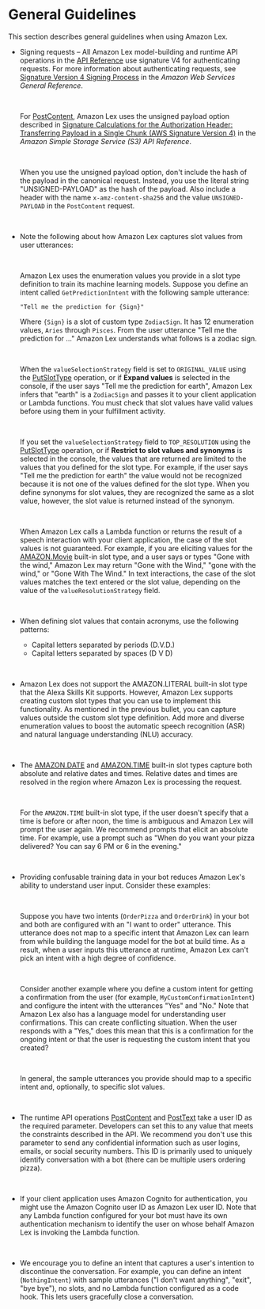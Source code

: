 # General Guidelines<a name="gl-guidelines"></a>

This section describes general guidelines when using Amazon Lex\.
+ Signing requests – All Amazon Lex model\-building and runtime API operations in the [API Reference](API_Reference.md) use signature V4 for authenticating requests\. For more information about authenticating requests, see [Signature Version 4 Signing Process](https://docs.aws.amazon.com/general/latest/gr/signature-version-4.html) in the *Amazon Web Services General Reference*\. 

   

  For [PostContent](API_runtime_PostContent.md), Amazon Lex uses the unsigned payload option described in [ Signature Calculations for the Authorization Header: Transferring Payload in a Single Chunk \(AWS Signature Version 4\)](https://docs.aws.amazon.com/AmazonS3/latest/API/sig-v4-header-based-auth.html) in the *Amazon Simple Storage Service \(S3\) API Reference*\.

   

  When you use the unsigned payload option, don't include the hash of the payload in the canonical request\. Instead, you use the literal string "UNSIGNED\-PAYLOAD" as the hash of the payload\. Also include a header with the name `x-amz-content-sha256` and the value `UNSIGNED-PAYLOAD` in the `PostContent` request\.

   
+ Note the following about how Amazon Lex captures slot values from user utterances:

   

  Amazon Lex uses the enumeration values you provide in a slot type definition to train its machine learning models\. Suppose you define an intent called `GetPredictionIntent` with the following sample utterance:

  ```
  "Tell me the prediction for {Sign}" 
  ```

  Where `{Sign}` is a slot of custom type `ZodiacSign`\. It has 12 enumeration values, `Aries` through `Pisces`\. From the user utterance "Tell me the prediction for \.\.\." Amazon Lex understands what follows is a zodiac sign\. 

   

  When the `valueSelectionStrategy` field is set to `ORIGINAL_VALUE` using the [PutSlotType](API_PutSlotType.md) operation, or if **Expand values** is selected in the console, if the user says "Tell me the prediction for earth", Amazon Lex infers that "earth" is a `ZodiacSign` and passes it to your client application or Lambda functions\. You must check that slot values have valid values before using them in your fulfillment activity\.

   

  If you set the `valueSelectionStrategy` field to `TOP_RESOLUTION` using the [PutSlotType](API_PutSlotType.md) operation, or if **Restrict to slot values and synonyms** is selected in the console, the values that are returned are limited to the values that you defined for the slot type\. For example, if the user says "Tell me the prediction for earth" the value would not be recognized because it is not one of the values defined for the slot type\. When you define synonyms for slot values, they are recognized the same as a slot value, however, the slot value is returned instead of the synonym\.

   

  When Amazon Lex calls a Lambda function or returns the result of a speech interaction with your client application, the case of the slot values is not guaranteed\. For example, if you are eliciting values for the [AMAZON\.Movie](https://developer.amazon.com/public/solutions/alexa/alexa-skills-kit/docs/built-in-intent-ref/slot-type-reference#movie) built\-in slot type, and a user says or types "Gone with the wind," Amazon Lex may return "Gone with the Wind," "gone with the wind," or "Gone With The Wind\." In text interactions, the case of the slot values matches the text entered or the slot value, depending on the value of the `valueResolutionStrategy` field\.

   
+ When defining slot values that contain acronyms, use the following patterns:
  + Capital letters separated by periods \(D\.V\.D\.\)
  + Capital letters separated by spaces \(D V D\)

   
+ Amazon Lex does not support the AMAZON\.LITERAL built\-in slot type that the Alexa Skills Kit supports\. However, Amazon Lex supports creating custom slot types that you can use to implement this functionality\. As mentioned in the previous bullet, you can capture values outside the custom slot type definition\. Add more and diverse enumeration values to boost the automatic speech recognition \(ASR\) and natural language understanding \(NLU\) accuracy\. 

   
+ The [AMAZON\.DATE](https://developer.amazon.com/public/solutions/alexa/alexa-skills-kit/docs/built-in-intent-ref/slot-type-reference#date) and [AMAZON\.TIME](https://developer.amazon.com/public/solutions/alexa/alexa-skills-kit/docs/built-in-intent-ref/slot-type-reference#time) built\-in slot types capture both absolute and relative dates and times\. Relative dates and times are resolved in the region where Amazon Lex is processing the request\. 

   

  For the `AMAZON.TIME` built\-in slot type, if the user doesn't specify that a time is before or after noon, the time is ambiguous and Amazon Lex will prompt the user again\. We recommend prompts that elicit an absolute time\. For example, use a prompt such as "When do you want your pizza delivered? You can say 6 PM or 6 in the evening\." 

   
+ Providing confusable training data in your bot reduces Amazon Lex's ability to understand user input\. Consider these examples:

   

  Suppose you have two intents \(`OrderPizza` and `OrderDrink`\) in your bot and both are configured with an "I want to order" utterance\. This utterance does not map to a specific intent that Amazon Lex can learn from while building the language model for the bot at build time\. As a result, when a user inputs this utterance at runtime, Amazon Lex can't pick an intent with a high degree of confidence\.

   

  Consider another example where you define a custom intent for getting a confirmation from the user \(for example, `MyCustomConfirmationIntent`\) and configure the intent with the utterances "Yes" and "No\." Note that Amazon Lex also has a language model for understanding user confirmations\. This can create conflicting situation\. When the user responds with a "Yes," does this mean that this is a confirmation for the ongoing intent or that the user is requesting the custom intent that you created? 

   

  In general, the sample utterances you provide should map to a specific intent and, optionally, to specific slot values\.

   
+ The runtime API operations [PostContent](API_runtime_PostContent.md) and [PostText](API_runtime_PostText.md) take a user ID as the required parameter\. Developers can set this to any value that meets the constraints described in the API\. We recommend you don't use this parameter to send any confidential information such as user logins, emails, or social security numbers\. This ID is primarily used to uniquely identify conversation with a bot \(there can be multiple users ordering pizza\)\.

   
+ If your client application uses Amazon Cognito for authentication, you might use the Amazon Cognito user ID as Amazon Lex user ID\. Note that any Lambda function configured for your bot must have its own authentication mechanism to identify the user on whose behalf Amazon Lex is invoking the Lambda function\.

   
+ We encourage you to define an intent that captures a user's intention to discontinue the conversation\. For example, you can define an intent \(`NothingIntent`\) with sample utterances \("I don't want anything", "exit", "bye bye"\), no slots, and no Lambda function configured as a code hook\. This lets users gracefully close a conversation\.

   
